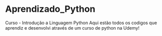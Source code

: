 # Aprendizado_Python
Curso - Introdução a Linguagem Python
Aqui estão todos os codigos que aprendiz e desenvolvi através de um curso de python na Udemy!
